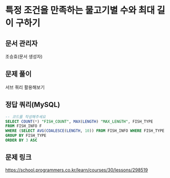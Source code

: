 # 특정 조건을 만족하는 물고기별 수와 최대 길이 구하기
## 문서 관리자
조승효(문서 생성자)
## 문제 풀이
서브 쿼리 활용해보기
## 정답 쿼리(MySQL)
``` sql
-- 코드를 작성해주세요
SELECT COUNT(*) "FISH_COUNT", MAX(LENGTH) "MAX_LENGTH", FISH_TYPE
FROM FISH_INFO F
WHERE (SELECT AVG(COALESCE(LENGTH, 10)) FROM FISH_INFO WHERE FISH_TYPE = F.FISH_TYPE) >= 33
GROUP BY FISH_TYPE
ORDER BY 3 ASC
```
## 문제 링크
https://school.programmers.co.kr/learn/courses/30/lessons/298519
